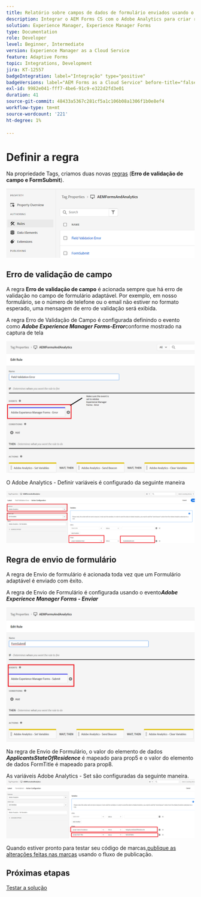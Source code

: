 ```yaml
---
title: Relatório sobre campos de dados de formulário enviados usando o Adobe Analytics
description: Integrar o AEM Forms CS com o Adobe Analytics para criar relatórios sobre campos de dados de formulário
solution: Experience Manager, Experience Manager Forms
type: Documentation
role: Developer
level: Beginner, Intermediate
version: Experience Manager as a Cloud Service
feature: Adaptive Forms
topic: Integrations, Development
jira: KT-12557
badgeIntegration: label="Integração" type="positive"
badgeVersions: label="AEM Forms as a Cloud Service" before-title="false"
exl-id: 9982e041-fff7-4be6-91c9-e322d2fd3e01
duration: 41
source-git-commit: 48433a5367c281cf5a1c106b08a1306f1b0e8ef4
workflow-type: tm+mt
source-wordcount: '221'
ht-degree: 1%

---
```


# Definir a regra

Na propriedade Tags, criamos duas novas [regras](https://experienceleague.adobe.com/docs/platform-learn/implement-in-websites/configure-tags/add-data-elements-rules.html?lang=pt-BR) (**Erro de validação de campo e FormSubmit**).

![formulário-adaptável](assets/rules.png)


## Erro de validação de campo

A regra **Erro de validação de campo** é acionada sempre que há erro de validação no campo de formulário adaptável. Por exemplo, em nosso formulário, se o número de telefone ou o email não estiver no formato esperado, uma mensagem de erro de validação será exibida.

A regra Erro de Validação de Campo é configurada definindo o evento como _&#x200B;**Adobe Experience Manager Forms-Error**&#x200B;_ conforme mostrado na captura de tela



![requerente-de-residência](assets/field_validation_error_rule.png)

O Adobe Analytics - Definir variáveis é configurado da seguinte maneira

![definir ação](assets/field_validation_action_rule.png)

## Regra de envio de formulário

A regra de Envio de formulário é acionada toda vez que um Formulário adaptável é enviado com êxito.

A regra de Envio de Formulário é configurada usando o evento _&#x200B;**Adobe Experience Manager Forms - Enviar**&#x200B;_

![regra de envio de formulário](assets/form-submit-rule.png)

Na regra de Envio de Formulário, o valor do elemento de dados _&#x200B;**ApplicantsStateOfResidence**&#x200B;_ é mapeado para prop5 e o valor do elemento de dados FormTitle é mapeado para prop8.

As variáveis Adobe Analytics - Set são configuradas da seguinte maneira.
![formulário-envio-regra-conjunto-variáveis](assets/form-submit-set-variable.png)

Quando estiver pronto para testar seu código de marcas,[publique as alterações feitas nas marcas](https://experienceleague.adobe.com/docs/experience-platform/tags/publish/publishing-flow.html?lang=pt-BR) usando o fluxo de publicação.

## Próximas etapas

[Testar a solução](./test.md)